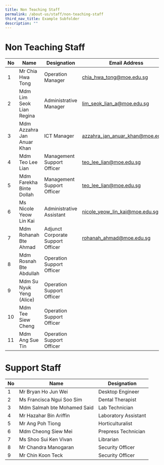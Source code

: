 ```yaml
---
title: Non Teaching Staff
permalink: /about-us/staff/non-teaching-staff
third_nav_title: Example Subfolder
description: ""
---
```

# **Non Teaching Staff**

| No 	| Name 	| Designation 	| Email Address 	|
|---	|---	|---	|---	|
| 1 	| Mr Chia Hwa Tong 	| Operation Manager 	| [chia_hwa_tong@moe.edu.sg](mailto:chia_hwa_tong@moe.edu.sg) 	|
| 2 	| Mdm Lim Seok Lian Regina 	| Administrative Manager 	| [lim_seok_lian_a@moe.edu.sg](mailto:lim_seok_lian_a@moe.edu.sg) 	|
| 3 	| Mdm Azzahra Jan Anuar Khan 	| ICT Manager 	| [azzahra_jan_anuar_khan@moe.edu.sg](mailto:azzahra_jan_anuar_khan@moe.edu.sg) 	|
| 4 	| Mdm Teo Lee Lian 	| Management Support Officer 	| [teo_lee_lian@moe.edu.sg](mailto:teo_lee_lian@moe.edu.sg) 	|
| 5 	| Mdm Farekha Binte Dollah 	| Management Support Officer 	| [teo_lee_lian@moe.edu.sg](mailto:farekha_dollah@moe.edu.sg) 	|
| 6 	| Ms Nicole Yeow Lin Kai 	| Administrative Assistant 	| [nicole_yeow_lin_kai@moe.edu.sg](mailto:nicole_yeow_lin_kai@moe.edu.sg) 	|
| 7 	| Mdm Rohanah  Bte Ahmad 	| Adjunct Corporate Support Officer 	| [rohanah_ahmad@moe.edu.sg](mailto:rohanah_ahmad@moe.edu.sg) 	|
| 8 	| Mdm Rosnah Bte Abdullah 	| Operation Support Officer 	|  	|
| 9 	| Mdm Su Nyuk Yeng (Alice) 	| Operation Support Officer 	|  	|
| 10 	|   Mdm Tee Siew Cheng   	| Operation Support Officer 	|  	|
| 11 	| Mdm Ang Sue Tin 	| Operation Support Officer 	|  	|

# **Support Staff**

| No 	| Name 	| Designation 	|
|---	|---	|---	|
| 1 	| Mr Bryan Ho Jun Wei 	| Desktop Engineer 	|
| 2 	| Ms Francisca Ngui Soo Sim 	| Dental Therapist 	|
| 3 	| Mdm Salmah bte Mohamed Said 	| Lab Technician 	|
| 4 	| Mr Hazahar Bin Ariffin 	| Laboratory Assistant 	|
| 5 	| Mr Ang Poh Tiong 	| Horticulturalist 	|
| 6 	| Mdm Cheong Siew Mei 	| Prepress Technician 	|
| 7 	| Ms Shoo Sui Ken Vivan 	| Librarian 	|
| 8 	| Mr Chandra Manogaran 	| Security Officer 	|
| 9 	| Mr Chin Koon Teck 	| Security Officer 	|